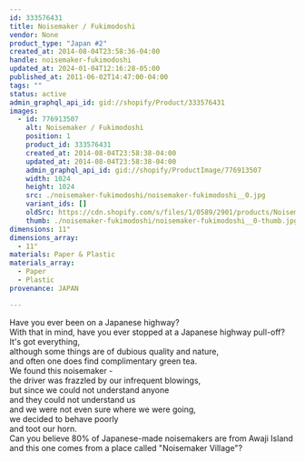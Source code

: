```yaml
---
id: 333576431
title: Noisemaker / Fukimodoshi
vendor: None
product_type: "Japan #2"
created_at: 2014-08-04T23:58:36-04:00
handle: noisemaker-fukimodoshi
updated_at: 2024-01-04T12:16:28-05:00
published_at: 2011-06-02T14:47:00-04:00
tags: ""
status: active
admin_graphql_api_id: gid://shopify/Product/333576431
images:
  - id: 776913507
    alt: Noisemaker / Fukimodoshi
    position: 1
    product_id: 333576431
    created_at: 2014-08-04T23:58:38-04:00
    updated_at: 2014-08-04T23:58:38-04:00
    admin_graphql_api_id: gid://shopify/ProductImage/776913507
    width: 1024
    height: 1024
    src: ./noisemaker-fukimodoshi/noisemaker-fukimodoshi__0.jpg
    variant_ids: []
    oldSrc: https://cdn.shopify.com/s/files/1/0589/2901/products/Noisemaker-_-Fukimodoshi.jpeg?v=1407211118
    thumb: ./noisemaker-fukimodoshi/noisemaker-fukimodoshi__0-thumb.jpg
dimensions: 11"
dimensions_array:
  - 11"
materials: Paper & Plastic
materials_array:
  - Paper
  - Plastic
provenance: JAPAN

---
```


Have you ever been on a Japanese highway?  
With that in mind, have you ever stopped at a Japanese highway pull-off?  
It's got everything,  
although some things are of dubious quality and nature,  
and often one does find complimentary green tea.  
We found this noisemaker -  
the driver was frazzled by our infrequent blowings,  
but since we could not understand anyone  
and they could not understand us  
and we were not even sure where we were going,  
we decided to behave poorly  
and toot our horn.  
Can you believe 80% of Japanese-made noisemakers are from Awaji Island  
and this one comes from a place called "Noisemaker Village"?